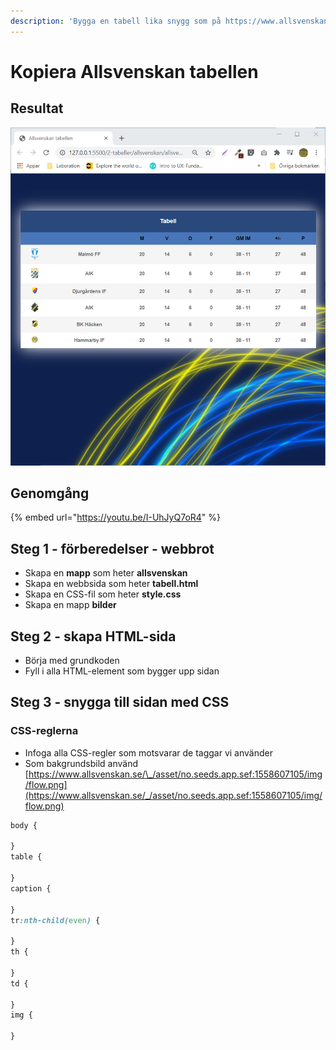 ```yaml
---
description: 'Bygga en tabell lika snygg som på https://www.allsvenskan.se/tabell'
---
```


# Kopiera Allsvenskan tabellen

## Resultat

![](../.gitbook/assets/image%20%2848%29.png)

## Genomgång

{% embed url="https://youtu.be/I-UhJyQ7oR4" %}

## Steg 1 - förberedelser - webbrot

* Skapa en **mapp** som heter **allsvenskan**
* Skapa en webbsida som heter **tabell.html**
* Skapa en CSS-fil som heter **style.css**
* Skapa en mapp **bilder**

## Steg 2 - skapa HTML-sida

* Börja med grundkoden
* Fyll i alla HTML-element som bygger upp sidan

## **Steg 3 - snygga till sidan med CSS**

### CSS-reglerna

* Infoga alla CSS-regler som motsvarar de taggar vi använder
* Som bakgrundsbild använd [https://www.allsvenskan.se/\_/asset/no.seeds.app.sef:1558607105/img/flow.png](https://www.allsvenskan.se/_/asset/no.seeds.app.sef:1558607105/img/flow.png)

```css
body {

}
table {

}
caption {

}
tr:nth-child(even) {

}
th {

}
td {

}
img {

}
```


